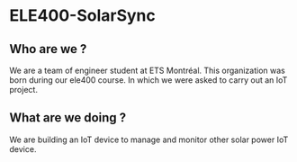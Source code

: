 # ELE400-SolarSync

## Who are we ?
We are a team of engineer student at ETS Montréal. This organization was born during our ele400 course. In which we were asked to carry out an IoT project.

## What are we doing ?
We are building an IoT device to manage and monitor other solar power IoT device.
